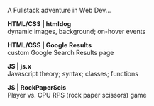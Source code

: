 A Fullstack adventure in Web Dev... 


<strong>HTML/CSS | htmldog </strong>
<br>dynamic images, background; on-hover events



<strong>HTML/CSS | Google Results </strong>
<br>custom Google Search Results page



<strong>JS | js.x</strong>
<br>Javascript theory; syntax; classes; functions



<strong>JS | RockPaperScis</strong>
<br>Player vs. CPU RPS (rock paper scissors) game 

